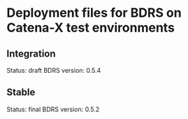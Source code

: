 # Deployment files for BDRS on Catena-X test environments

## Integration

Status: draft
BDRS version: 0.5.4

## Stable

Status: final
BDRS version: 0.5.2
